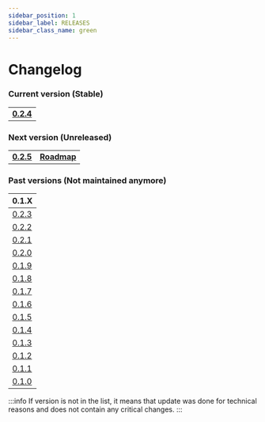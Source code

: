 ```yaml
---
sidebar_position: 1
sidebar_label: RELEASES
sidebar_class_name: green
---
```


# Changelog

### Current version (Stable)

|   |
|---|
|__[0.2.4](/docs/changelog/0.2.4)__|

### Next version (Unreleased)

|   |   |
|---|---|
|__[0.2.5](/docs/changelog/0.2.5)__| __[Roadmap](/roadmap)__|

### Past versions (Not maintained anymore)

| 0.1.X |
|---|
| [0.2.3](/docs/changelog/0.2.3) |
| [0.2.2](/docs/changelog/0.2.2) |
| [0.2.1](/docs/changelog/0.2.1) |
| [0.2.0](/docs/changelog/0.2.0) |
| [0.1.9](/docs/changelog/0.1.9) |
| [0.1.8](/docs/changelog/0.1.8) |
| [0.1.7](/docs/changelog/0.1.7) |
| [0.1.6](/docs/changelog/0.1.6) |
| [0.1.5](/docs/changelog/0.1.5) |
| [0.1.4](/docs/changelog/0.1.4) |
| [0.1.3](/docs/changelog/0.1.3) |
| [0.1.2](/docs/changelog/0.1.2) |
| [0.1.1](/docs/changelog/0.1.1) |
| [0.1.0](/docs/changelog/0.1.0) |

:::info
If version is not in the list, it means that update was done for technical reasons and does not contain any critical changes.
:::
